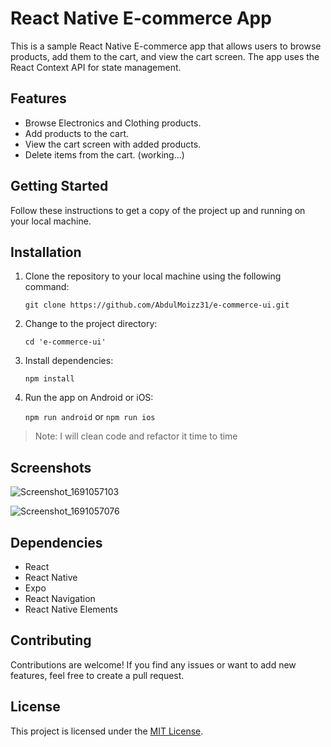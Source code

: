 # React Native E-commerce App

This is a sample React Native E-commerce app that allows users to browse products, add them to the cart, and view the cart screen. The app uses the React Context API for state management.

## Features

- Browse Electronics and Clothing products.
- Add products to the cart.  
- View the cart screen with added products.  
- Delete items from the cart.  (working...)

## Getting Started

Follow these instructions to get a copy of the project up and running on your local machine.

## Installation

1. Clone the repository to your local machine using the following command:

   `git clone https://github.com/AbdulMoizz31/e-commerce-ui.git`

2. Change to the project directory:

   `cd 'e-commerce-ui'`

3. Install dependencies:

   `npm install`

5. Run the app on Android or iOS:

   `npm run android` or `npm run ios`



>Note: I will clean code and refactor it time to time


## Screenshots

![Screenshot_1691057103](https://github.com/AbdulMoizz31/e-commerce-ui/assets/88984953/b5e34caf-3ae9-49c4-aa98-1a5592321a90)


![Screenshot_1691057076](https://github.com/AbdulMoizz31/e-commerce-ui/assets/88984953/90c89a8d-e0c5-4293-a91d-1effafb0cc62)


## Dependencies

- React
- React Native
- Expo
- React Navigation
- React Native Elements

## Contributing

Contributions are welcome! If you find any issues or want to add new features, feel free to create a pull request.

## License

This project is licensed under the [MIT License](LICENSE).
